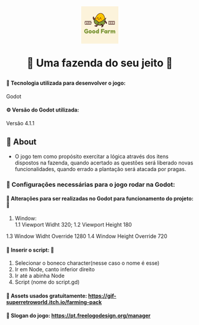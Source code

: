 <h1 align="center">
	<img src="./imgREADME/editar_goodfarm.png" width="100" />
	<p> 🐥 Uma fazenda do seu jeito 🐥 </p>
</h1>

#### 📌 Tecnologia utilizada para desenvolver o jogo:
<p>Godot</p>

#### ⚙️ Versão do Godot utilizada:
Versão 4.1.1

## 📌 About
- O jogo tem como propósito exercitar a lógica através dos itens dispostos na fazenda, quando acertado as questões será liberado novas funcionalidades, quando errado a plantação será atacada por pragas. 


### 🍄 Configurações necessárias para o jogo rodar na Godot: 
#### 🥦 Alterações para ser realizadas no Godot para funcionamento do projeto: 🥦 

1. Window:  
1.1 Viewport Widht 320;
1.2 Viewport Height 180

1.3 Window Widht Override 1280
1.4 Window Height Override 720

#### 🌽 Inserir o script: 🌽
1. Selecionar o boneco character(nesse caso o nome é esse)
2. Ir em Node, canto inferior direito
3. Ir até a abinha Node
4. Script (nome do script.gd)

#### 🥕 Assets usados gratuitamente: https://gif-superretroworld.itch.io/farming-pack

#### 🧅 Slogan do jogo: https://pt.freelogodesign.org/manager
